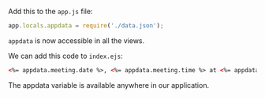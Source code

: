 Add this to the `app.js` file:

```javascript
app.locals.appdata = require('./data.json');
```

`appdata` is now accessible in all the views.

We can add this code to `index.ejs`:

```html
<%= appdata.meeting.date %>, <%= appdata.meeting.time %> at <%= appdata.meeting.where.name %>
```

The appdata variable is available anywhere in our application.

